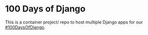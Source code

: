 # 100 Days of Django

This is a container project/ repo to host multiple Django apps for our [#100DaysOfDjango](https://pybit.es/tag/100daysofdjango.html). 
